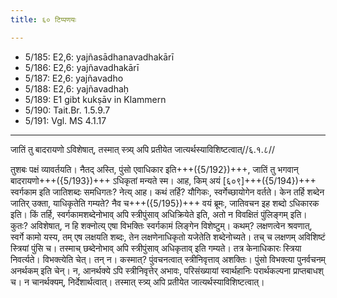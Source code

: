 ```yaml
---
title: ६० टिप्पणयः

---
```

- 5/185: E2,6: yajñasādhanavadhakārī
- 5/186: E2,6: yajñavadhakārī
- 5/187: E2,6: yajñavadho
- 5/188: E2,6: yajñavadhaḥ
- 5/189: E1 gibt kukṣāv in Klammern
- 5/190: Tait.Br. 1.5.9.7
- 5/191: Vgl. MS 4.1.17

____________________________________________


जातिं तु बादरायणो ऽविशेषात्, तस्मात् स्त्र्य् अपि प्रतीयेत जात्यर्थस्याविशिष्टत्वात्//६.१.८//

तुशबः पक्षं व्यावर्तयति। नैतद् अस्ति, पुंसो एवाधिकार इति+++({5/192})+++, जातिं तु भगवान् बादरायणो+++({5/193})+++ ऽधिकृतां मन्यते स्म। आह, किम् अयं [६०९]+++({5/194})+++ स्वर्गकाम इति जातिशब्दः समधिगतः? नेत्य् आह। कथं तर्हि? यौगिकः, स्वर्गेच्छायोगेन वर्तते। केन तर्हि शब्देन जातिर् उक्ता, याधिकृतेति गम्यते? नैव च+++({5/195})+++ वयं ब्रूमः, जातिवचन इह शब्दो ऽधिकारक इति। किं तर्हि, स्वर्गकामशब्देनोभाव् अपि स्त्रीपुंसाव् अधिक्रियेते इति, अतो न विवक्षितं पुंलिङ्गम् इति। कुतः? अविशेषात्, न हि शक्नोत्य् एषा विभक्तिः स्वर्गकामं लिङ्गेन विशेष्टुम्। कथम्? लक्षणत्वेन श्रवणात्, स्वर्गे कामो यस्य, तम् एष लक्षयति शब्दः, तेन लक्षणेनाधिकृतो यजेतेति शब्देनोच्यते। तच् च लक्षणम् अविशिष्टं स्त्रियां पुंसि च। तस्माच् छब्देनोभाव् अपि स्त्रीपुंसाव् अधिकृताव् इति गम्यते। तत्र केनाधिकारः स्त्रिया निवर्त्यते।
विभक्त्येति चेत्। तन् न। कस्मात्? पुंवचनत्वात् स्त्रीनिवृत्ताव् अशक्तिः। पुंसो विभक्त्या पुनर्वचनम् अनर्थकम् इति चेन्। न, आनर्थक्ये ऽपि स्त्रीनिवृत्तेर् अभावः, परिसंख्यायां स्वार्थहानिः परार्थकल्पना प्राप्तबाधश् च। न चानर्थक्यम्, निर्देशार्थत्वात्। तस्मात् स्त्र्य् अपि प्रतीयेत जात्यर्थस्याविशिष्टत्वात्।
